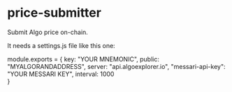 # price-submitter
Submit Algo price on-chain. 

It needs a settings.js file like this one:

module.exports = {
	key: "YOUR MNEMONIC",
	public: "MYALGORANDADDRESS",
	server: "api.algoexplorer.io",
	"messari-api-key": "YOUR MESSARI KEY",
	interval: 1000	
}
